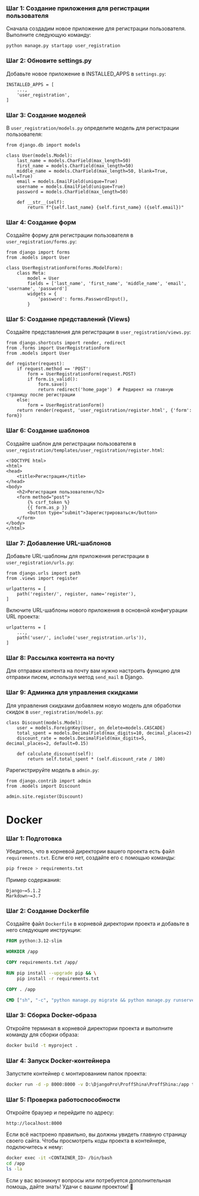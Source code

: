### Шаг 1: Создание приложения для регистрации пользователя
Сначала создадим новое приложение для регистрации пользователя. 
Выполните следующую команду:
```
python manage.py startapp user_registration
```


### Шаг 2: Обновите settings.py
Добавьте новое приложение в INSTALLED_APPS в `settings.py`:
```
INSTALLED_APPS = [
    ...,
    'user_registration',
]
```


### Шаг 3: Создание моделей
В `user_registration/models.py` определите модель для регистрации 
пользователя:
```
from django.db import models

class User(models.Model):
    last_name = models.CharField(max_length=50)
    first_name = models.CharField(max_length=50)
    middle_name = models.CharField(max_length=50, blank=True, null=True)
    email = models.EmailField(unique=True)
    username = models.EmailField(unique=True)
    password = models.CharField(max_length=50)
    
    def __str__(self):
        return f"{self.last_name} {self.first_name} ({self.email})"
```


### Шаг 4: Создание форм
Создайте форму для регистрации пользователя в `user_registration/forms.py`:
```
from django import forms
from .models import User

class UserRegistrationForm(forms.ModelForm):
    class Meta:
        model = User
        fields = ['last_name', 'first_name', 'middle_name', 'email', 'username', 'password']
        widgets = {
            'password': forms.PasswordInput(),
        }
```



### Шаг 5: Создание представлений (Views)
Создайте представления для регистрации в `user_registration/views.py`:
```
from django.shortcuts import render, redirect
from .forms import UserRegistrationForm
from .models import User

def register(request):
    if request.method == 'POST':
        form = UserRegistrationForm(request.POST)
        if form.is_valid():
            form.save()
            return redirect('home_page')  # Редирект на главную страницу после регистрации
    else:
        form = UserRegistrationForm()
    return render(request, 'user_registration/register.html', {'form': form})
```


### Шаг 6: Создание шаблонов
Создайте шаблон для регистрации пользователя в 
`user_registration/templates/user_registration/register.html`:

```
<!DOCTYPE html>
<html>
<head>
    <title>Регистрация</title>
</head>
<body>
    <h2>Регистрация пользователя</h2>
    <form method="post">
        {% csrf_token %}
        {{ form.as_p }}
        <button type="submit">Зарегистрироваться</button>
    </form>
</body>
</html>
```


### Шаг 7: Добавление URL-шаблонов
Добавьте URL-шаблоны для приложения регистрации в 
`user_registration/urls.py`:

```
from django.urls import path
from .views import register

urlpatterns = [
    path('register/', register, name='register'),
]
```

Включите URL-шаблоны нового приложения в основной конфигурации URL проекта:

```
urlpatterns = [
    ...,
    path('user/', include('user_registration.urls')),
]
```

### Шаг 8: Рассылка контента на почту
Для отправки контента на почту вам нужно настроить функцию для отправки 
писем, используя метод `send_mail` в Django.


### Шаг 9: Админка для управления скидками
Для управления скидками добавляем новую модель для обработки 
скидок в `user_registration/models.py`:

```
class Discount(models.Model):
    user = models.ForeignKey(User, on_delete=models.CASCADE)
    total_spent = models.DecimalField(max_digits=10, decimal_places=2)
    discount_rate = models.DecimalField(max_digits=5, decimal_places=2, default=0.15)
    
    def calculate_discount(self):
        return self.total_spent * (self.discount_rate / 100)
```

Рарегистрируйте модель в `admin.py`:

```
from django.contrib import admin
from .models import Discount

admin.site.register(Discount)
```
# Docker

### Шаг 1: Подготовка
Убедитесь, что в корневой директории вашего проекта есть файл 
`requirements.txt`. Если его нет, создайте его с помощью команды:

```bash
pip freeze > requirements.txt
```

Пример содержания:

```plaintext
Django~=5.1.2
Markdown~=3.7
```

### Шаг 2: Создание Dockerfile
Создайте файл `Dockerfile` в корневой директории проекта и добавьте в него 
следующие инструкции:

```dockerfile
FROM python:3.12-slim

WORKDIR /app

COPY requirements.txt /app/

RUN pip install --upgrade pip && \
    pip install -r requirements.txt

COPY . /app

CMD ["sh", "-c", "python manage.py migrate && python manage.py runserver 0.0.0.0:8000"]
```

### Шаг 3: Сборка Docker-образа
Откройте терминал в корневой директории проекта и выполните команду для 
сборки образа:

```bash
docker build -t myproject .
```

### Шаг 4: Запуск Docker-контейнера
Запустите контейнер с монтированием папок проекта:

```bash
docker run -d -p 8000:8000 -v D:\DjangoPro\ProffShina\ProffShina:/app tiresservice
```

### Шаг 5: Проверка работоспособности
Откройте браузер и перейдите по адресу:

```plaintext
http://localhost:8000
```

Если всё настроено правильно, вы должны увидеть главную страницу своего 
сайта. Чтобы просмотреть коды проекта в контейнере, подключитесь к нему:

```bash
docker exec -it <CONTAINER_ID> /bin/bash
cd /app
ls -la
```

Если у вас возникнут вопросы или потребуется 
дополнительная помощь, дайте знать! Удачи с вашим проектом! 🚀